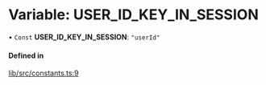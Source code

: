 # Variable: USER\_ID\_KEY\_IN\_SESSION

• `Const` **USER\_ID\_KEY\_IN\_SESSION**: ``"userId"``

#### Defined in

[lib/src/constants.ts:9](https://github.com/joonashak/nestjs-clone-bay/blob/0cf8f89/lib/src/constants.ts#L9)
